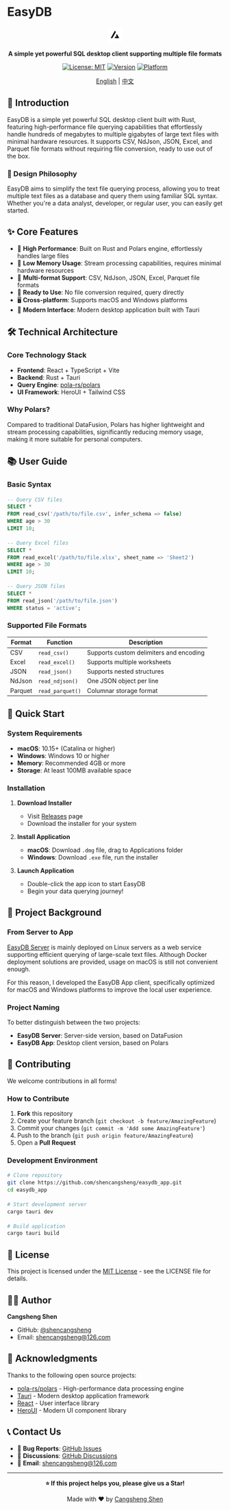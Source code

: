 # EasyDB

<div align="center">

![EasyDB Logo](public/logo.png)

**A simple yet powerful SQL desktop client supporting multiple file formats**

[![License: MIT](https://img.shields.io/badge/License-MIT-yellow.svg)](https://opensource.org/licenses/MIT)
[![Version](https://img.shields.io/badge/version-0.1.0-blue.svg)](https://github.com/shencangsheng/easydb_app)
[![Platform](https://img.shields.io/badge/platform-macOS%20%7C%20Windows-lightgrey.svg)](https://github.com/shencangsheng/easydb_app)

[English](README_EN.md) | [中文](README.md)

</div>

## 📖 Introduction

EasyDB is a simple yet powerful SQL desktop client built with Rust, featuring high-performance file querying capabilities that effortlessly handle hundreds of megabytes to multiple gigabytes of large text files with minimal hardware resources. It supports CSV, NdJson, JSON, Excel, and Parquet file formats without requiring file conversion, ready to use out of the box.

### 🎯 Design Philosophy

EasyDB aims to simplify the text file querying process, allowing you to treat multiple text files as a database and query them using familiar SQL syntax. Whether you're a data analyst, developer, or regular user, you can easily get started.

## ✨ Core Features

- 🚀 **High Performance**: Built on Rust and Polars engine, effortlessly handles large files
- 💾 **Low Memory Usage**: Stream processing capabilities, requires minimal hardware resources
- 📁 **Multi-format Support**: CSV, NdJson, JSON, Excel, Parquet file formats
- 🔧 **Ready to Use**: No file conversion required, query directly
- 🖥️ **Cross-platform**: Supports macOS and Windows platforms
- 🎨 **Modern Interface**: Modern desktop application built with Tauri

## 🛠️ Technical Architecture

### Core Technology Stack

- **Frontend**: React + TypeScript + Vite
- **Backend**: Rust + Tauri
- **Query Engine**: [pola-rs/polars](https://github.com/pola-rs/polars)
- **UI Framework**: HeroUI + Tailwind CSS

### Why Polars?

Compared to traditional DataFusion, Polars has higher lightweight and stream processing capabilities, significantly reducing memory usage, making it more suitable for personal computers.

## 📚 User Guide

### Basic Syntax

```sql
-- Query CSV files
SELECT *
FROM read_csv('/path/to/file.csv', infer_schema => false)
WHERE age > 30
LIMIT 10;

-- Query Excel files
SELECT *
FROM read_excel('/path/to/file.xlsx', sheet_name => 'Sheet2')
WHERE age > 30
LIMIT 10;

-- Query JSON files
SELECT *
FROM read_json('/path/to/file.json')
WHERE status = 'active';
```

### Supported File Formats

| Format  | Function         | Description                             |
| ------- | ---------------- | --------------------------------------- |
| CSV     | `read_csv()`     | Supports custom delimiters and encoding |
| Excel   | `read_excel()`   | Supports multiple worksheets            |
| JSON    | `read_json()`    | Supports nested structures              |
| NdJson  | `read_ndjson()`  | One JSON object per line                |
| Parquet | `read_parquet()` | Columnar storage format                 |

## 🚀 Quick Start

### System Requirements

- **macOS**: 10.15+ (Catalina or higher)
- **Windows**: Windows 10 or higher
- **Memory**: Recommended 4GB or more
- **Storage**: At least 100MB available space

### Installation

1. **Download Installer**

   - Visit [Releases](https://github.com/shencangsheng/easydb_app/releases) page
   - Download the installer for your system

2. **Install Application**

   - **macOS**: Download `.dmg` file, drag to Applications folder
   - **Windows**: Download `.exe` file, run the installer

3. **Launch Application**

   - Double-click the app icon to start EasyDB
   - Begin your data querying journey!

## 📖 Project Background

### From Server to App

[EasyDB Server](https://github.com/shencangsheng/easy_db) is mainly deployed on Linux servers as a web service supporting efficient querying of large-scale text files. Although Docker deployment solutions are provided, usage on macOS is still not convenient enough.

For this reason, I developed the EasyDB App client, specifically optimized for macOS and Windows platforms to improve the local user experience.

### Project Naming

To better distinguish between the two projects:

- **EasyDB Server**: Server-side version, based on DataFusion
- **EasyDB App**: Desktop client version, based on Polars

## 🤝 Contributing

We welcome contributions in all forms!

### How to Contribute

1. **Fork** this repository
2. Create your feature branch (`git checkout -b feature/AmazingFeature`)
3. Commit your changes (`git commit -m 'Add some AmazingFeature'`)
4. Push to the branch (`git push origin feature/AmazingFeature`)
5. Open a **Pull Request**

### Development Environment

```bash
# Clone repository
git clone https://github.com/shencangsheng/easydb_app.git
cd easydb_app

# Start development server
cargo tauri dev

# Build application
cargo tauri build
```

## 📄 License

This project is licensed under the [MIT License](LICENSE) - see the LICENSE file for details.

## 👨‍💻 Author

**Cangsheng Shen**

- GitHub: [@shencangsheng](https://github.com/shencangsheng)
- Email: shencangsheng@126.com

## 🙏 Acknowledgments

Thanks to the following open source projects:

- [pola-rs/polars](https://github.com/pola-rs/polars) - High-performance data processing engine
- [Tauri](https://tauri.app/) - Modern desktop application framework
- [React](https://reactjs.org/) - User interface library
- [HeroUI](https://heroui.com/) - Modern UI component library

## 📞 Contact Us

- 🐛 **Bug Reports**: [GitHub Issues](https://github.com/shencangsheng/easydb_app/issues)
- 💬 **Discussions**: [GitHub Discussions](https://github.com/shencangsheng/easydb_app/discussions)
- 📧 **Email**: shencangsheng@126.com

---

<div align="center">

**⭐ If this project helps you, please give us a Star!**

Made with ❤️ by [Cangsheng Shen](https://github.com/shencangsheng)

</div>
